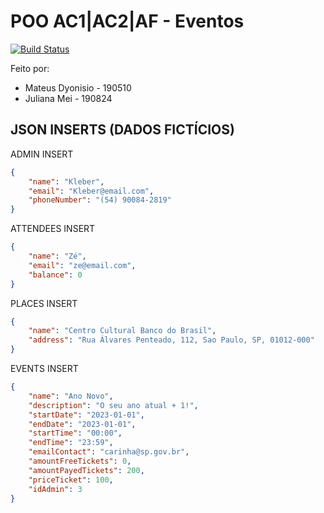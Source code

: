 # POO AC1|AC2|AF - Eventos
[![Build Status](https://travis-ci.org/joemccann/dillinger.svg?branch=master)](https://pooii-lab-ac1.herokuapp.com/)

Feito por:
- Mateus Dyonisio - 190510
- Juliana Mei - 190824

## JSON INSERTS (DADOS FICTÍCIOS)

ADMIN INSERT
```json
{
    "name": "Kleber",
    "email": "Kleber@email.com",
    "phoneNumber": "(54) 90084-2819"
}
```

ATTENDEES INSERT
```json
{
    "name": "Zé",
    "email": "ze@email.com",
    "balance": 0
}
```

PLACES INSERT
```json
{
    "name": "Centro Cultural Banco do Brasil",
    "address": "Rua Álvares Penteado, 112, Sao Paulo, SP, 01012-000"
}
```

EVENTS INSERT
```json
{
    "name": "Ano Novo",
    "description": "O seu ano atual + 1!",
    "startDate": "2023-01-01",
    "endDate": "2023-01-01",
    "startTime": "00:00",
    "endTime": "23:59",
    "emailContact": "carinha@sp.gov.br",
    "amountFreeTickets": 0,
    "amountPayedTickets": 200,
    "priceTicket": 100,
    "idAdmin": 3
}
```

